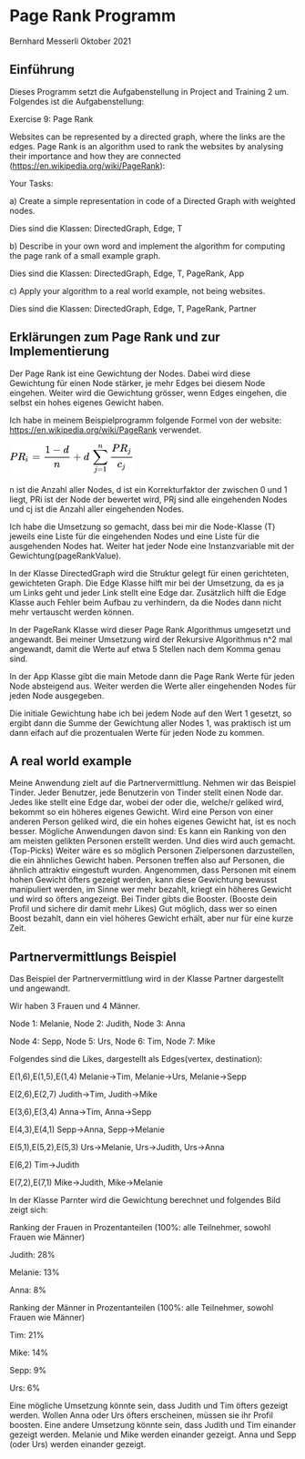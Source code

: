 # Page Rank Programm

Bernhard Messerli 
Oktober 2021


## Einführung

Dieses Programm setzt die Aufgabenstellung in Project and Training 2 um.
Folgendes ist die Aufgabenstellung:

Exercise 9: Page Rank

Websites can be represented by a directed graph, where the links are the edges. Page Rank
is an algorithm used to rank the websites by analysing their importance and how they are
connected (https://en.wikipedia.org/wiki/PageRank):

Your Tasks:

a) Create a simple representation in code of a Directed Graph with weighted nodes.

Dies sind die Klassen: DirectedGraph, Edge, T

b) Describe in your own word and implement the algorithm for computing the page rank
  of a small example graph.

Dies sind die Klassen: DirectedGraph, Edge, T, PageRank, App

c) Apply your algorithm to a real world example, not being websites.

Dies sind die Klassen: DirectedGraph, Edge, T, PageRank, Partner

## Erklärungen zum Page Rank und zur Implementierung
Der Page Rank ist eine Gewichtung der Nodes. Dabei wird diese Gewichtung für einen Node stärker, 
je mehr Edges bei diesem Node eingehen. Weiter wird die Gewichtung grösser, wenn Edges eingehen, 
die selbst ein hohes eigenes Gewicht haben.

Ich habe in meinem Beispielprogramm folgende Formel von der website: https://en.wikipedia.org/wiki/PageRank
verwendet.


![img_1.png](img_1.png)

n ist die Anzahl aller Nodes, d ist ein Korrekturfaktor der zwischen 0 und 1 liegt, PRi ist der Node
der bewertet wird, PRj sind alle eingehenden Nodes und cj ist die Anzahl aller eingehenden Nodes.

Ich habe die Umsetzung so gemacht, dass bei mir die Node-Klasse (T) jeweils eine Liste für die 
eingehenden Nodes und eine Liste für die ausgehenden Nodes hat. Weiter hat jeder Node eine Instanzvariable 
mit der Gewichtung(pageRankValue).

In der Klasse DirectedGraph wird die Struktur gelegt für einen gerichteten, gewichteten Graph.
Die Edge Klasse hilft mir bei der Umsetzung, da es ja um Links geht und jeder Link stellt eine 
Edge dar.
Zusätzlich hilft die Edge Klasse auch Fehler beim Aufbau zu verhindern, da die Nodes dann
nicht mehr vertauscht werden können.

In der PageRank Klasse wird dieser Page Rank Algorithmus umgesetzt und angewandt.
Bei meiner Umsetzung wird der Rekursive Algorithmus n^2 mal angewandt, damit die Werte auf etwa 5 Stellen
nach dem Komma genau sind.

In der App Klasse gibt die main Metode dann die Page Rank Werte für jeden Node absteigend aus.
Weiter werden die Werte aller eingehenden Nodes für jeden Node ausgegeben.

Die initiale Gewichtung habe ich bei jedem Node auf den Wert 1 gesetzt, so ergibt dann die Summe
der Gewichtung aller Nodes 1, was praktisch ist um dann eifach auf die prozentualen Werte für jeden
Node zu kommen.


## A real world example
Meine Anwendung zielt auf die Partnervermittlung. Nehmen wir das Beispiel Tinder.
Jeder Benutzer, jede Benutzerin von Tinder stellt einen Node dar. Jedes like stellt eine Edge
dar, wobei der oder die, welche/r geliked wird, bekommt so ein höheres eigenes Gewicht.
Wird eine Person von einer anderen Person geliked wird, die ein hohes eigenes Gewicht hat, ist es noch 
besser.
Mögliche Anwendungen davon sind:
Es kann ein Ranking von den am meisten gelikten Personen erstellt werden. Und dies wird auch 
gemacht.(Top-Picks)
Weiter wäre es so möglich Personen Zielpersonen darzustellen, die ein ähnliches Gewicht haben.
Personen treffen also auf Personen, die ähnlich attraktiv eingestuft wurden.
Angenommen, dass Personen mit einem hohen Gewicht öfters gezeigt werden, kann diese Gewichtung 
bewusst manipuliert werden, im Sinne wer mehr bezahlt, kriegt ein höheres Gewicht und wird so 
öfters angezeigt. 
Bei Tinder gibts die Booster. (Booste dein Profil und sichere dir damit mehr Likes)
Gut möglich, dass wer so einen Boost bezahlt, dann ein viel höheres Gewicht erhält, aber nur für eine 
kurze Zeit. 

## Partnervermittlungs Beispiel
Das Beispiel der Partnervermittlung wird in der Klasse Partner dargestellt und angewandt.

Wir haben 3 Frauen und 4 Männer. 

Node 1: Melanie, Node 2: Judith, Node 3: Anna

Node 4: Sepp, Node 5: Urs, Node 6: Tim, Node 7: Mike

Folgendes sind die Likes, dargestellt als Edges(vertex, destination):

E(1,6),E(1,5),E(1,4) Melanie->Tim, Melanie->Urs, Melanie->Sepp

E(2,6),E(2,7) Judith->Tim, Judith->Mike

E(3,6),E(3,4) Anna->Tim, Anna->Sepp

E(4,3),E(4,1) Sepp->Anna, Sepp->Melanie

E(5,1),E(5,2),E(5,3) Urs->Melanie, Urs->Judith, Urs->Anna

E(6,2) Tim->Judith

E(7,2),E(7,1) Mike->Judith, Mike->Melanie

In der Klasse Parnter wird die Gewichtung berechnet und folgendes Bild zeigt sich:

Ranking der Frauen in Prozentanteilen (100%: alle Teilnehmer, sowohl Frauen wie Männer)

Judith: 28%

Melanie: 13%

Anna: 8%

Ranking der Männer in Prozentanteilen (100%: alle Teilnehmer, sowohl Frauen wie Männer)

Tim: 21%

Mike: 14%

Sepp: 9%

Urs: 6%

Eine mögliche Umsetzung könnte sein, dass Judith und Tim öfters gezeigt werden. Wollen Anna oder Urs
öfters erscheinen, müssen sie ihr Profil boosten. Eine andere Umsetzung könnte sein, dass Judith und
Tim einander gezeigt werden. Melanie und Mike werden einander gezeigt. Anna und Sepp (oder Urs)
werden einander gezeigt.

